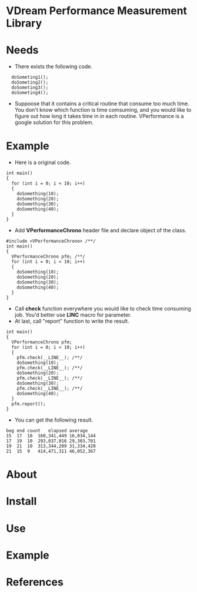 VDream Performance Measurement Library
======================================

# Needs
  * There exists the following code.
```
  doSometing1();
  doSometing2();
  doSometing3();
  doSometing4();
```
  * Suppoose that it contains a critical routine that consume too much time. You don't know which function is time comsuming, and you would like to figure out how long it takes time in in each routine. VPerformance is a google solution for this problem.

# Example
  * Here is a original code.
```
int main()
{
  for (int i = 0; i < 10; i++)
  {
    doSomething(10);
    doSomething(20);
    doSomething(30);
    doSomething(40);
  }
}
```
  * Add **VPerformanceChrono** header file and declare object of the class.
```
#include <VPerformanceChrono> /**/
int main()
{
  VPerformanceChrono pfm; /**/
  for (int i = 0; i < 10; i++)
  {
    doSomething(10);
    doSomething(20);
    doSomething(30);
    doSomething(40);
  }
}
```
  * Call **check** function everywhere you would like to check time consuming job. You'd better use __LINC__ macro for parameter.
  * At last, call "report" function to write the result.
```
int main()
{
  VPerformanceChrono pfm;
  for (int i = 0; i < 10; i++)
  {
    pfm.check(__LINE__); /**/
    doSomething(10);
    pfm.check(__LINE__); /**/
    doSomething(20);
    pfm.check(__LINE__); /**/
    doSomething(30);
    pfm.check(__LINE__); /**/
    doSomething(40);
  }
  pfm.report();
}
```
  * You can get the following result.
```
beg	end	count	elapsed	average
15	17	10	160,341,449	16,034,144
17	19	10	293,037,016	29,303,701
19	21	10	313,344,209	31,334,420
21	15	9	414,471,311	46,052,367
```
# About


# Install

# Use

# Example

# References


